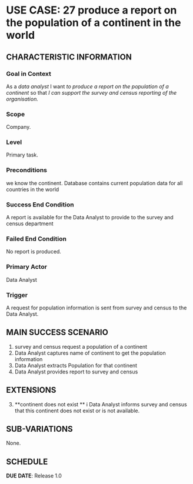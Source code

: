 # USE CASE: 27   produce a report on the population of a continent in the world

## CHARACTERISTIC INFORMATION

### Goal in Context

As a *data analyst* I want  *to produce a report on the population of a continent* so that *I can support the survey and census reporting of the organisation.*

### Scope

Company.

### Level

Primary task.

### Preconditions

we know the continent. Database contains current population data for all countries in the world

### Success End Condition

A report is available for the Data Analyst to provide to the survey and census department  

### Failed End Condition

No report is produced.

### Primary Actor

Data Analyst

### Trigger

A request for population information is sent from survey and census to the Data Analyst.

## MAIN SUCCESS SCENARIO

1. survey and census request a population of a continent 
2. Data Analyst captures name of continent to get the population information
3. Data Analyst  extracts  Population for that continent 
4. Data Analyst provides report to survey and census


## EXTENSIONS
3. **continent does not exist **
 i Data Analyst informs survey and census that this continent  does  not exist or is not available.
## SUB-VARIATIONS

None.

## SCHEDULE

**DUE DATE**: Release 1.0
